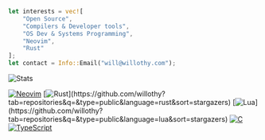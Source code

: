 ```rust
let interests = vec![
    "Open Source",
    "Compilers & Developer tools",
    "OS Dev & Systems Programming",
    "Neovim",
    "Rust"
];
let contact = Info::Email("will@willothy.com");
```


![Stats](https://github-readme-stats-git-masterrstaa-rickstaa.vercel.app/api?username=willothy&layout=compact)

<!--

### Latest projects

<a href="https://github.com/willothy/sesh">
  <img align="center" src="https://github-readme-stats.vercel.app/api/pin/?username=willothy&repo=sesh" />
</a>
<a href="https://github.com/willothy/wezterm.nvim">
  <img align="center" src="https://github-readme-stats.vercel.app/api/pin/?username=willothy&repo=wezterm.nvim" />
</a>

<br /><br />
-->

[![Neovim](https://img.shields.io/badge/NeoVim-%2357A143.svg?&style=for-the-badge&logo=neovim&logoColor=white)](https://github.com/willothy?tab=repositories&q=nvim&type=public&language=&sort=stargazers)
[![Rust](https://img.shields.io/badge/Rust-black?style=for-the-badge&logo=rust&logoColor=#E57324")](https://github.com/willothy?tab=repositories&q=&type=public&language=rust&sort=stargazers)
[![Lua](https://img.shields.io/badge/Lua-2C2D72?style=for-the-badge&logo=lua&logoColor=white")](https://github.com/willothy?tab=repositories&q=&type=public&language=lua&sort=stargazers)
[![C](https://img.shields.io/badge/C-00599C?style=for-the-badge&logo=c&logoColor=white)](https://github.com/willothy?tab=repositories&q=&type=&language=c&sort=stargazers)
[![TypeScript](https://img.shields.io/badge/TypeScript-007ACC?style=for-the-badge&logo=typescript&logoColor=white)](https://github.com/willothy?tab=repositories&q=&type=&language=typescript&sort=stargazers)

